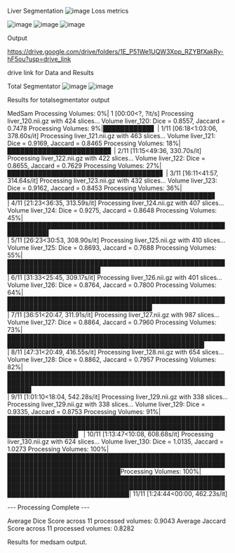 Liver Segmentation
![image](https://github.com/user-attachments/assets/9cffe66e-acfb-4cc8-b31c-1d89bff5b856)
Loss metrics

![image](https://github.com/user-attachments/assets/a68e0f84-3779-4a03-8e02-98545c26fa13)
![image](https://github.com/user-attachments/assets/fd67759c-3686-42c9-94d5-fd18c2027559)
![image](https://github.com/user-attachments/assets/57af84bf-35ca-41bc-a2ec-e27d6da5dfb3)

Output

https://drive.google.com/drive/folders/1E_P51We1UQW3Xpp_RZYBfXakRy-hF5ou?usp=drive_link

drive link for Data and Results

Total Segmentator
![image](https://github.com/user-attachments/assets/cdde7558-7579-44e0-90f1-3af254a6c325)
![image](https://github.com/user-attachments/assets/a03c0b79-a628-4f81-ae7d-224600360b64)

Results for totalsegmentator output

MedSam
Processing Volumes:   0%|                                                                                                                              1 [00:00<?, ?it/s]
Processing liver_120.nii.gz with 424 slices...
   Volume liver_120: Dice = 0.8557, Jaccard = 0.7478
Processing Volumes:   9%|███████████▋                                                                                                                     | 1/11 [06:18<1:03:06, 378.60s/it]
Processing liver_121.nii.gz with 463 slices...
   Volume liver_121: Dice = 0.9169, Jaccard = 0.8465
Processing Volumes:  18%|███████████████████████▊                                                                                                           | 2/11 [11:15<49:36, 330.70s/it]
Processing liver_122.nii.gz with 422 slices...
   Volume liver_122: Dice = 0.8655, Jaccard = 0.7629
Processing Volumes:  27%|███████████████████████████████████▋                                                                                               | 3/11 [16:11<41:57, 314.64s/it]
Processing liver_123.nii.gz with 432 slices...
   Volume liver_123: Dice = 0.9162, Jaccard = 0.8453
Processing Volumes:  36%|███████████████████████████████████████████████▋                                                                              
     | 4/11 [21:23<36:35, 313.59s/it]
Processing liver_124.nii.gz with 407 slices...
   Volume liver_124: Dice = 0.9275, Jaccard = 0.8648
Processing Volumes:  45%|███████████████████████████████████████████████████████████▌                                                                  
     | 5/11 [26:23<30:53, 308.90s/it]
Processing liver_125.nii.gz with 410 slices...
   Volume liver_125: Dice = 0.8693, Jaccard = 0.7688
Processing Volumes:  55%|███████████████████████████████████████████████████████████████████████▍                                                      
     | 6/11 [31:33<25:45, 309.17s/it]
Processing liver_126.nii.gz with 401 slices...
   Volume liver_126: Dice = 0.8764, Jaccard = 0.7800
Processing Volumes:  64%|███████████████████████████████████████████████████████████████████████████████████▎                                          
     | 7/11 [36:51<20:47, 311.91s/it]
Processing liver_127.nii.gz with 987 slices...
   Volume liver_127: Dice = 0.8864, Jaccard = 0.7960
Processing Volumes:  73%|███████████████████████████████████████████████████████████████████████████████████████████████▎                              
     | 8/11 [47:31<20:49, 416.55s/it]
Processing liver_128.nii.gz with 654 slices...
   Volume liver_128: Dice = 0.8862, Jaccard = 0.7957
Processing Volumes:  82%|█████████████████████████████████████████████████████████████████████████████████████████████████████████▌                    
   | 9/11 [1:01:10<18:04, 542.28s/it]
Processing liver_129.nii.gz with 338 slices...
Processing liver_129.nii.gz with 338 slices...
   Volume liver_129: Dice = 0.9335, Jaccard = 0.8753
Processing Volumes:  91%|████████████████████████████████████████████████████████████████████████████████████████████████████████████████████▎           | 10/11 [1:13:47<10:08, 608.68s/it]
Processing liver_130.nii.gz with 624 slices...
   Volume liver_130: Dice = 1.0135, Jaccard = 1.0273
Processing Volumes: 100%|██████████████████████████████████████████████████████████████████████████████████████████████████████████████████████████████Processing Volumes: 100%|████████████████████████████████████████████████████████████████████████████████████████████████████████████████████████████████| 11/11 [1:24:44<00:00, 462.23s/it]

--- Processing Complete ---

Average Dice Score across 11 processed volumes: 0.9043
Average Jaccard Score across 11 processed volumes: 0.8282

Results for medsam output.

